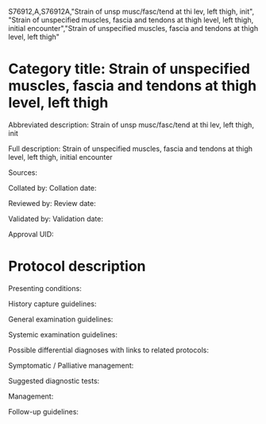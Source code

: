 S76912,A,S76912A,"Strain of unsp musc/fasc/tend at thi lev, left thigh, init", "Strain of unspecified muscles, fascia and tendons at thigh level, left thigh, initial encounter","Strain of unspecified muscles, fascia and tendons at thigh level, left thigh"
# Category title: Strain of unspecified muscles, fascia and tendons at thigh level, left thigh

Abbreviated description: Strain of unsp musc/fasc/tend at thi lev, left thigh, init

Full description: Strain of unspecified muscles, fascia and tendons at thigh level, left thigh, initial encounter

Sources:

Collated by:
Collation date:

Reviewed by:
Review date:

Validated by:
Validation date:

Approval UID:

# Protocol description

Presenting conditions:

History capture guidelines:

General examination guidelines:

Systemic examination guidelines:

Possible differential diagnoses with links to related protocols:

Symptomatic / Palliative management:

Suggested diagnostic tests:

Management:

Follow-up guidelines:
